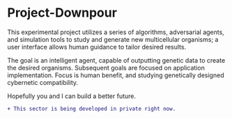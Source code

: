 # Project-Downpour
This experimental project utilizes a series of algorithms, adversarial agents, and simulation tools to study and generate new multicellular organisms; a user interface allows human guidance to tailor desired results.

The goal is an intelligent agent, capable of outputting genetic data to create the desired organisms. Subsequent goals are focused on application implementation. Focus is human benefit, and studying genetically designed cybernetic compatibility.

Hopefully you and I can build a better future.

```diff
+ This sector is being developed in private right now.
```
